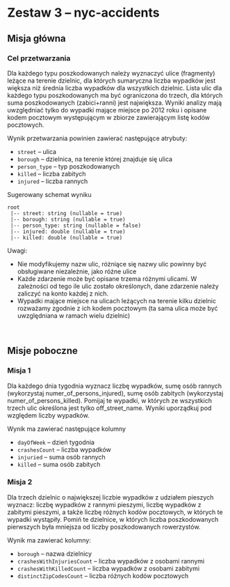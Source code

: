 # Zestaw 3 – nyc-accidents

## Misja główna

### Cel przetwarzania

Dla każdego typu poszkodowanych należy wyznaczyć ulice (fragmenty) leżące na terenie dzielnic, dla których sumaryczna liczba wypadków jest większa niż średnia liczba wypadków dla wszystkich dzielnic. Lista ulic dla każdego typu poszkodowanych ma być ograniczona do trzech, dla których suma poszkodowanych (zabici+ranni) jest największa. Wyniki analizy mają uwzględniać tylko do wypadki mające miejsce po 2012 roku i opisane kodem pocztowym występującym w zbiorze zawierającym listę kodów pocztowych.

Wynik przetwarzania powinien zawierać następujące atrybuty: 

- `street` – ulica
- `borough` – dzielnica, na terenie której znajduje się ulica
- `person_type` – typ poszkodowanych
- `killed` – liczba zabitych
- `injured` – liczba rannych

Sugerowany schemat wyniku 
```
root
 |-- street: string (nullable = true)
 |-- borough: string (nullable = true)
 |-- person_type: string (nullable = false)
 |-- injured: double (nullable = true)
 |-- killed: double (nullable = true)
```

Uwagi:
- Nie modyfikujemy nazw ulic, różniące się nazwy ulic powinny być obsługiwane niezależnie, jako różne ulice
- Każde zdarzenie może być opisane trzema różnymi ulicami. W zależności od tego ile ulic zostało określonych, dane zdarzenie należy zaliczyć na konto każdej z nich. 
- Wypadki mające miejsce na ulicach leżących na terenie kilku dzielnic rozważamy zgodnie z ich kodem pocztowym (ta sama ulica może być uwzględniana w ramach wielu dzielnic)

 
## Misje poboczne 

### Misja 1

Dla każdego dnia tygodnia wyznacz liczbę wypadków, sumę osób rannych (wykorzystaj numer_of_persons_injured), sumę osób zabitych (wykorzystaj numer_of_persons_killed). 
Pomijaj te wypadki, w których ze wszystkich trzech ulic określona jest tylko off_street_name. 
Wyniki uporządkuj pod względem liczby wypadków.

Wynik ma zawierać następujące kolumny

- `dayOfWeek` – dzień tygodnia 
- `crashesCount` – liczba wypadków 
- `injuried` – suma osób rannych 
- `killed` – suma osób zabitych 

### Misja 2

Dla trzech dzielnic o największej liczbie wypadków z udziałem pieszych wyznacz: liczbę wypadków z rannymi pieszymi, liczbę wypadków z zabitymi pieszymi, a także liczbę różnych kodów pocztowych, w których te wypadki wystąpiły. 
Pomiń te dzielnice, w których liczba poszkodowanych pierwszych była mniejsza od liczby poszkodowanych rowerzystów. 

Wynik ma zawierać kolumny:
- `borough` – nazwa dzielnicy
- `crashesWithInjuriesCount` – liczba wypadków z osobami rannymi 
- `crashesWithKilledCount` – liczba wypadków z osobami zabitymi 
- `distinctZipCodesCount` – liczba różnych kodów pocztowych
